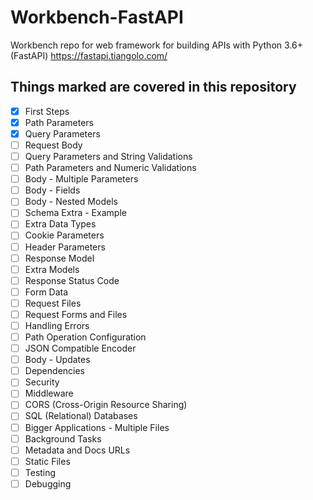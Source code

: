 # Workbench-FastAPI
Workbench repo for web framework for building APIs with Python 3.6+ (FastAPI)
https://fastapi.tiangolo.com/

## Things marked are covered in this repository
- [x] First Steps
- [x] Path Parameters
- [x] Query Parameters
- [ ] Request Body
- [ ] Query Parameters and String Validations
- [ ] Path Parameters and Numeric Validations
- [ ] Body - Multiple Parameters
- [ ] Body - Fields
- [ ] Body - Nested Models
- [ ] Schema Extra - Example
- [ ] Extra Data Types
- [ ] Cookie Parameters
- [ ] Header Parameters
- [ ] Response Model
- [ ] Extra Models
- [ ] Response Status Code
- [ ] Form Data
- [ ] Request Files
- [ ] Request Forms and Files
- [ ] Handling Errors
- [ ] Path Operation Configuration
- [ ] JSON Compatible Encoder
- [ ] Body - Updates
- [ ] Dependencies
- [ ] Security
- [ ] Middleware
- [ ] CORS (Cross-Origin Resource Sharing)
- [ ] SQL (Relational) Databases
- [ ] Bigger Applications - Multiple Files
- [ ] Background Tasks
- [ ] Metadata and Docs URLs
- [ ] Static Files
- [ ] Testing
- [ ] Debugging
